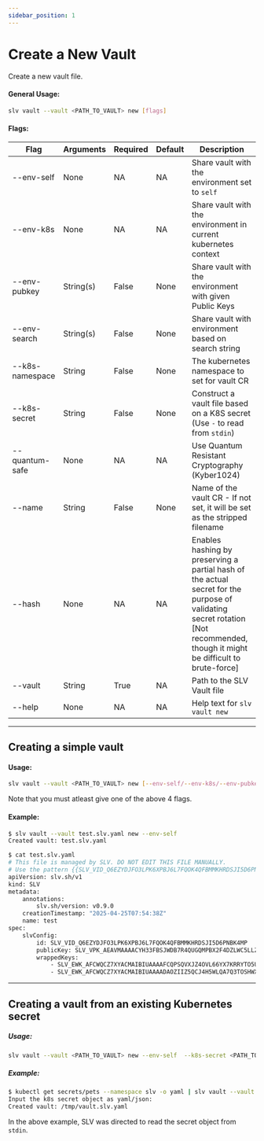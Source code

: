 ```yaml
---
sidebar_position: 1
---
```

# Create a New Vault

Create a new vault file. 
#### General Usage:
```bash
slv vault --vault <PATH_TO_VAULT> new [flags]
```
#### Flags:
| Flag | Arguments | Required | Default | Description |
| -- | -- | -- | -- | -- |
| --env-self | None | NA | NA | Share vault with the environment set to `self` |
| --env-k8s | None | NA | NA | Share vault with the environment in current kubernetes context |
| --env-pubkey | String(s) | False | None | Share vault with the environment with given Public Keys |
| --env-search | String(s) | False | None | Share vault with environment based on search string |
| --k8s-namespace | String | False | None | The kubernetes namespace to set for vault CR |
| --k8s-secret | String | False | None | Construct a vault file based on a K8S secret (Use `-` to read from `stdin`)|
| --quantum-safe | None | NA | NA | Use Quantum Resistant Cryptography (Kyber1024) |
| --name | String | False | None | Name of the vault CR - If not set, it will be set as the stripped filename |
| --hash | None | NA | NA | Enables hashing by preserving a partial hash of the actual secret for the purpose of validating secret rotation [Not recommended, though it might be difficult to brute-force] |
| --vault | String | True | NA | Path to the SLV Vault file |
| --help | None | NA | NA | Help text for `slv vault new` |

---

## Creating a simple vault
#### Usage:
```bash
slv vault --vault <PATH_TO_VAULT> new [--env-self/--env-k8s/--env-pubkey/--env-search]
```
Note that you must atleast give one of the above 4 flags.
#### Example:
```bash
$ slv vault --vault test.slv.yaml new --env-self
Created vault: test.slv.yaml

$ cat test.slv.yaml 
# This file is managed by SLV. DO NOT EDIT THIS FILE MANUALLY.
# Use the pattern {{SLV_VID_Q6EZYDJFO3LPK6XPBJ6L7FQOK4QFBMMKHRDSJI5D6PNBK4MP.YOUR_SECRET_NAME}} as placeholder to reference data from this vault into files
apiVersion: slv.sh/v1
kind: SLV
metadata:
    annotations:
        slv.sh/version: v0.9.0
    creationTimestamp: "2025-04-25T07:54:38Z"
    name: test
spec:
    slvConfig:
        id: SLV_VID_Q6EZYDJFO3LPK6XPBJ6L7FQOK4QFBMMKHRDSJI5D6PNBK4MP
        publicKey: SLV_VPK_AEAVMAAAACYH33FBSJWDB7R4QUGQMPBX2F4DZLWC5LLZIAWSA7EQPDEYEP7A6
        wrappedKeys:
            - SLV_EWK_AFCWQCZ7XYACMAIBIUAAAAFCQPSQVXJZ4OVL66YX7KRRYTO5ULQ3G2FKU23VXJUW3HSFRGTANQAABR2XFCCCLCW3CPQEXQ7T3NBLE7EL3IMI3D27DDRALFTYHJ4V6MK253HXHI2ZPNWV7HFI7LAPOWJI6Q6I2Q6BLI76UWYB5GDQBDE32FII4HFSUDNL6ZEJ5E75CUCXJYMOTWUTDJ4UGOTLREHVTTHMQZ3OIECEWN6Q6YQMVOPJS4DLHOAEUG4C2VVLCIMEI2Q44ALURPV7OFVTE4VI2CGSLEEWYR6SOAGKJTJM7SXTG324JYST4BPPWQSA2EET5M
            - SLV_EWK_AFCWQCZ7XYACMAIBIUAAAADAOZIIZ5QCJ4H5WLQA7Q3TOSHWXFITDK6YN7E4MBRHJBZOAKT4JAAAAG37T6TGUHZVVMV2YW6TJW3JVWATNS4JKWNUIAZHRR4VYJ2UUD2MKN4YSSRV5KG4PXQPOENULVHIGHQB7UPABKLPMOABEKSPUFXAY2WHGJW7Q5V34656FIWTSTGK3GN7SRPDVIZ3MVZ5FESSAROJIT6IN3A2QV5G4MD6YR57LTAGQINUENOJNCEZY36WBJKDKHIAWU7LCS3JGRHYBCRAP4W2AYPB46OWLKQY4ZGAMDGQHAJDOKFARI6PCNBMGI
```
---
## Creating a vault from an existing Kubernetes secret
##### Usage:
```bash
slv vault --vault <PATH_TO_VAULT> new --env-self  --k8s-secret <PATH_TO_K8S_SECRET_RESOURCE_DEFINITION_YAML>
```
##### Example:
```bash
$ kubectl get secrets/pets --namespace slv -o yaml | slv vault --vault /tmp/vault.slv.yaml new --env-self --k8s-secret -
Input the k8s secret object as yaml/json: 
Created vault: /tmp/vault.slv.yaml
```
In the above example, SLV was directed to read the secret object from `stdin`.
